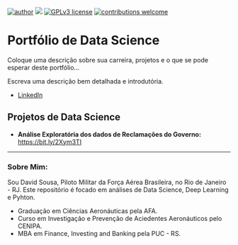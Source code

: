 [![author](https://img.shields.io/badge/author-DavidSousa-red.svg)](https://www.linkedin.com/in/david-sousa-ab6826198/) [![](https://img.shields.io/badge/python-3.5+-blue.svg)](https://www.python.org/downloads/release/python-365/) [![GPLv3 license](https://img.shields.io/badge/License-GPLv3-blue.svg)](http://perso.crans.org/besson/LICENSE.html) [![contributions welcome](https://img.shields.io/badge/contributions-welcome-brightgreen.svg?style=flat)](https://github.com/DAVIDKSOUSA)

# Portfólio de Data Science

Coloque uma descrição sobre sua carreira, projetos e o que se pode esperar deste portfólio...

Escreva uma descrição bem detalhada e introdutória.

* [LinkedIn](https://www.linkedin.com/in/david-sousa-ab6826198/)

## Projetos de Data Science

* **Análise Exploratória dos dados de Reclamações do Governo:** https://bit.ly/2Xym3TI

---

### Sobre Mim:

Sou David Sousa, Piloto Militar da Força Aérea Brasileira, no Rio de Janeiro - RJ. Este repositório é focado em análises de Data Science, Deep Learning e Pyhton.

* Graduação em Ciências Aeronáuticas pela AFA.
* Curso em Investigação e Prevenção de Aciedentes Aeronáuticos pelo CENIPA.
* MBA em Finance, Investing and Banking pela PUC - RS.


